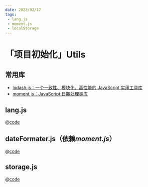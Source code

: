 ```yaml
---
date: 2023/02/17
tags:
 - lang.js
 - moment.js
 - localStorage
---
```


# 「项目初始化」Utils

## 常用库
- [lodash.js：一个一致性、模块化、高性能的 JavaScript 实用工具库](https://www.lodashjs.com/)
- [moment.js：JavaScript 日期处理类库](http://momentjs.cn/)

## lang.js
@[code](@preview/init/lang.js)

## dateFormater.js（依赖*moment.js*）
@[code](@preview/init/dateFormater.js)

## storage.js
@[code](@preview/init/storage.js)